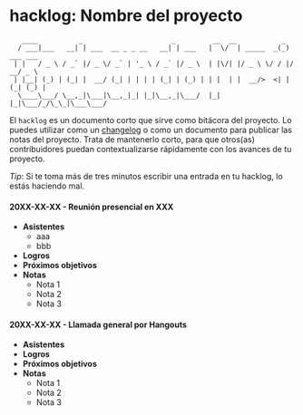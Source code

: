 # hacklog: Nombre del proyecto

```
   ____          _                      _         __  __           _           
  / ___|___   __| | ___  __ _ _ __   __| | ___   |  \/  | _____  _(_) ___ ___  
 | |   / _ \ / _` |/ _ \/ _` | '_ \ / _` |/ _ \  | |\/| |/ _ \ \/ / |/ __/ _ \ 
 | |__| (_) | (_| |  __/ (_| | | | | (_| | (_) | | |  | |  __/>  <| | (_| (_) |
  \____\___/ \__,_|\___|\__,_|_| |_|\__,_|\___/  |_|  |_|\___/_/\_\_|\___\___/ 
```

El `hacklog` es un documento corto que sirve como bitácora del proyecto. Lo puedes utilizar como un [changelog](https://en.wikipedia.org/wiki/Changelog) o como un documento para publicar las notas del proyecto. Trata de mantenerlo corto, para que otros(as) contribuidores puedan contextualizarse rápidamente con los avances de tu proyecto.

_Tip_: Si te toma más de tres minutos escribir una entrada en tu hacklog, lo estás haciendo mal.

#### 20XX-XX-XX - Reunión presencial en XXX

* **Asistentes**
   - aaa
   - bbb
* **Logros** 
* **Próximos objetivos**
* **Notas**
   - Nota 1
   - Nota 2
   - Nota 3

#### 20XX-XX-XX - Llamada general por Hangouts

* **Asistentes**
* **Logros**
* **Próximos objetivos**
* **Notas**
   - Nota 1
   - Nota 2
   - Nota 3
